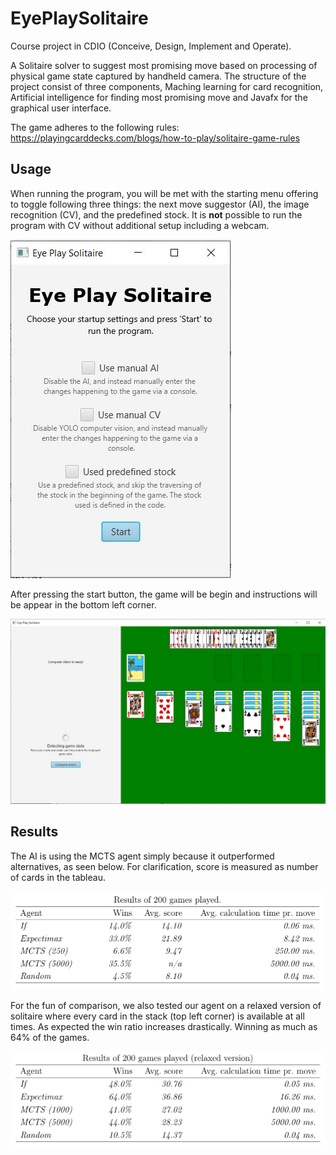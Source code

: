 # EyePlaySolitaire
Course project in CDIO (Conceive, Design, Implement and Operate).

A Solitaire solver to suggest most promising move based on processing of physical game state captured by handheld camera.
The structure of the project consist of three components, Maching learning for card recognition, Artificial intelligence for finding most promising move and Javafx for the graphical user interface.

The game adheres to the following rules: https://playingcarddecks.com/blogs/how-to-play/solitaire-game-rules

## Usage
When running the program, you will be met with the starting menu offering to toggle following three things: the next move suggestor (AI), the image recognition (CV), and the predefined stock. It is **not** possible to run the program with CV without additional setup including a webcam.  

![Image of starting menu](https://github.com/NicolaiNisbeth/EyePlaySolitaire/blob/master/src/main/resources/images/start_menu.JPG?raw=true)

After pressing the start button, the game will be begin and instructions will be appear in the bottom left corner.

![Image of game](https://github.com/NicolaiNisbeth/EyePlaySolitaire/blob/master/src/main/resources/images/game_gui.JPG?raw=true)

## Results
The AI is using the MCTS agent simply because it outperformed alternatives, as seen below. For clarification, score is measured as number of cards in the tableau.

![Image of system](https://github.com/NicolaiNisbeth/EyePlaySolitaire/blob/master/src/main/resources/images/results_ai.png?raw=true)

For the fun of comparison, we also tested our agent on a relaxed version of solitaire where every card in the stack (top left corner) is available at all times. As expected the win ratio increases drastically. Winning as much as 64% of the games.

![Image of system](https://github.com/NicolaiNisbeth/EyePlaySolitaire/blob/master/src/main/resources/images/results_ai_relaxed.png?raw=true)
